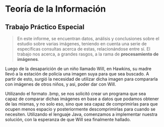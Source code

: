 # Teoría de la Información
## Trabajo Práctico Especial

>En este informe, se encuentran datos, análisis y conclusiones sobre el estudio sobre varias imágenes, teniendo en cuenta una serie de específicas consultas acerca de estas, relacionándose entre sí. El trabajo nos acerca, a grandes rasgos, a la rama de **procesamiento de imágenes**.

Luego de la desaparición de un niño llamado Will, en Hawkins, su madre llevó a la estación de policía una imagen suya  para que sea buscado. A partir de esto, surgió la necesidad de utilizar dicha imagen para compararla con imágenes de otros niños, y asi, poder dar con Will.

Utilizando el formato .bmp, se nos solicitó crear un programa que sea capaz de comparar dichas imágenes en base a datos que podamos obtener de las mismas, y no solo eso, sino que sea capaz de comprimirlas para que ocupen menos espacio y posteriormente descomprimirlas para cuando se necesiten. Utilizando el lenguaje Java, comenzamos a implementar nuestra solución, con la esperanza de que Will sea finalmente hallado.
